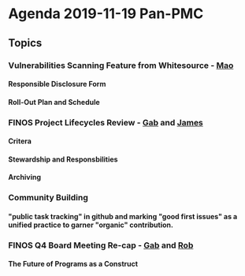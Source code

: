 # Agenda 2019-11-19 Pan-PMC

## Topics

### Vulnerabilities Scanning Feature from Whitesource - [Mao](https://github.com/maoo)
#### Responsible Disclosure Form 
#### Roll-Out Plan and Schedule

### FINOS Project Lifecycles Review - [Gab](https://github.com/mindthegab) and [James](https://github.com/mcleo-d)
#### Critera
#### Stewardship and Responsbilities
#### Archiving

### Community Building
#### "public task tracking" in github and marking "good first issues" as a unified practice to garner "organic" contribution.


### FINOS Q4 Board Meeting Re-cap - [Gab](https://github.com/mindthegab) and [Rob](https://github.com/brooklynrob)
#### The Future of Programs as a Construct

